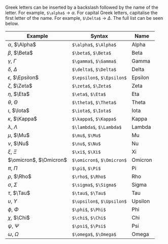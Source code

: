 Greek letters can be inserted by a backslash followed by the name of the letter. For example, `$\alpha$` $\rightarrow$ $\alpha$. For capital Greek letters, capitalise the first letter of the name. For example, `$\Delta$` $\rightarrow$ $\Delta$. The full list can be seen below.

| Example | Syntax | Name |
|---------|--------|------|
| $\alpha$, $\Alpha$ | `$\alpha$`, `$\Alpha$` | Alpha |
| $\beta$, $\Beta$ | `$\beta$`, `$\Beta$` | Beta |
| $\gamma$, $\Gamma$ | `$\gamma$`, `$\Gamma$` | Gamma |
| $\delta$, $\Delta$ | `$\delta$`, `$\Delta$` | Delta |
| $\epsilon$, $\Epsilon$ | `$\epsilon$`, `$\Epsilon$` | Epsilon |
| $\zeta$, $\Zeta$ | `$\zeta$`, `$\Zeta$` | Zeta |
| $\eta$, $\Eta$ | `$\eta$`, `$\Eta$` | Eta |
| $\theta$, $\Theta$ | `$\theta$`, `$\Theta$` | Theta |
| $\iota$, $\Iota$ | `$\iota$`, `$\Iota$` | Iota |
| $\kappa$, $\Kappa$ | `$\kappa$`, `$\Kappa$` | Kappa |
| $\lambda$, $\Lambda$ | `$\lambda$`, `$\Lambda$` | Lambda |
| $\mu$, $\Mu$ | `$\mu$`, `$\Mu$` | Mu |
| $\nu$, $\Nu$ | `$\nu$`, `$\Nu$` | Nu |
| $\xi$, $\Xi$ | `$\xi$`, `$\Xi$` | Xi |
| $\omicron$, $\Omicron$ | `$\omicron$`, `$\Omicron$` | Omicron |
| $\pi$, $\Pi$ | `$\pi$`, `$\Pi$` | Pi |
| $\rho$, $\Rho$ | `$\rho$`, `$\Rho$` | Rho |
| $\sigma$, $\Sigma$ | `$\sigma$`, `$\Sigma$` | Sigma |
| $\tau$, $\Tau$ | `$\tau$`, `$\Tau$` | Tau |
| $\upsilon$, $\Upsilon$ | `$\upsilon$`, `$\Upsilon$` | Upsilon |
| $\phi$, $\Phi$ | `$\phi$`, `$\Phi$` | Phi |
| $\chi$, $\Chi$ | `$\chi$`, `$\Chi$` | Chi |
| $\psi$, $\Psi$ | `$\psi$`, `$\Psi$` | Psi |
| $\omega$, $\Omega$ | `$\omega$`, `$\Omega$` | Omega |

